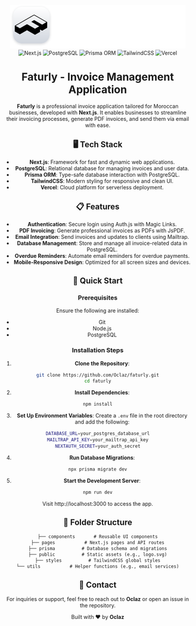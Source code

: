 <div align="center">
<br />
<a>
<img src="public/logo.svg" alt="https://github.com/Oclaz/faturly.git">
</a>
<br />
<div>
<img src="https://img.shields.io/badge/-Next_JS-black?style=for-the-badge&logoColor=white&logo=nextdotjs&color=000000" alt="Next.js" />
<img src="https://img.shields.io/badge/-PostgreSQL-black?style=for-the-badge&logoColor=white&logo=postgresql&color=336791" alt="PostgreSQL" />
<img src="https://img.shields.io/badge/-Prisma_ORM-black?style=for-the-badge&logoColor=white&logo=prisma&color=2D3748" alt="Prisma ORM" />
<img src="https://img.shields.io/badge/-TailwindCSS-black?style=for-the-badge&logoColor=white&logo=tailwindcss&color=06B6D4" alt="TailwindCSS" />
<img src="https://img.shields.io/badge/-Vercel-black?style=for-the-badge&logoColor=white&logo=vercel&color=000000" alt="Vercel" />
</div>

# Faturly - Invoice Management Application

**Faturly** is a professional invoice application tailored for Moroccan businesses, developed with **Next.js**. It enables businesses to streamline their invoicing processes, generate PDF invoices, and send them via email with ease.

## 🖥️ Tech Stack

- **Next.js**: Framework for fast and dynamic web applications.
- **PostgreSQL**: Relational database for managing invoices and user data.
- **Prisma ORM**: Type-safe database interaction with PostgreSQL.
- **TailwindCSS**: Modern styling for responsive and clean UI.
- **Vercel**: Cloud platform for serverless deployment.

## 📋 Features

- **Authentication**: Secure login using Auth.js with Magic Links.
- **PDF Invoicing**: Generate professional invoices as PDFs with JsPDF.
- **Email Integration**: Send invoices and updates to clients using Mailtrap.
- **Database Management**: Store and manage all invoice-related data in PostgreSQL.
- **Overdue Reminders**: Automate email reminders for overdue payments.
- **Mobile-Responsive Design**: Optimized for all screen sizes and devices.

## 🚀 Quick Start

### Prerequisites

Ensure the following are installed:

- Git
- Node.js
- PostgreSQL

### Installation Steps

1. **Clone the Repository**:

```bash
git clone https://github.com/Oclaz/faturly.git
cd faturly
```

2. **Install Dependencies**:

```bash
npm install
```

3. **Set Up Environment Variables**: Create a `.env` file in the root directory and add the following:

```bash
DATABASE_URL=your_postgres_database_url
MAILTRAP_API_KEY=your_mailtrap_api_key
NEXTAUTH_SECRET=your_auth_secret
```

4. **Run Database Migrations**:

```bash
npx prisma migrate dev
```

5. **Start the Development Server**:

```bash
npm run dev
```

Visit http://localhost:3000 to access the app.

## 📁 Folder Structure

```
├── components       # Reusable UI components
├── pages           # Next.js pages and API routes
├── prisma          # Database schema and migrations
├── public          # Static assets (e.g., logo.svg)
├── styles          # TailwindCSS global styles
└── utils           # Helper functions (e.g., email services)
```

## 📱 Contact

For inquiries or support, feel free to reach out to **Oclaz** or open an issue in the repository.

Built with ❤️ by **Oclaz**
